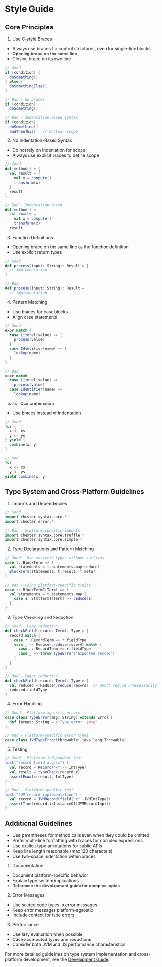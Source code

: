 # Style Guide

## Core Principles

1. Use C-style Braces
- Always use braces for control structures, even for single-line blocks
- Opening brace on the same line
- Closing brace on its own line
```scala
// Good
if (condition) {
  doSomething()
} else {
  doSomethingElse()
}

// Bad - No braces
if (condition)
  doSomething()

// Bad - Indentation-based syntax
if (condition)
  doSomething()
  andThenThis()  // Unclear scope
```

2. No Indentation-Based Syntax
- Do not rely on indentation for scope
- Always use explicit braces to define scope
```scala
// Good
def method() = {
  val result = {
    val x = compute()
    transform(x)
  }
  result
}

// Bad - Indentation-based
def method() =
  val result =
    val x = compute()
    transform(x)
  result
```

3. Function Definitions
- Opening brace on the same line as the function definition
- Use explicit return types
```scala
// Good
def process(input: String): Result = {
  // implementation
}

// Bad
def process(input: String): Result = 
  // implementation
```

4. Pattern Matching
- Use braces for case blocks
- Align case statements
```scala
// Good
expr match {
  case Literal(value) => {
    process(value)
  }
  case Identifier(name) => {
    lookup(name)
  }
}

// Bad
expr match
  case Literal(value) =>
    process(value)
  case Identifier(name) =>
    lookup(name)
```

5. For Comprehensions
- Use braces instead of indentation
```scala
// Good
for {
  x <- xs
  y <- ys
} yield {
  combine(x, y)
}

// Bad
for
  x <- xs
  y <- ys
yield combine(x, y)
```

## Type System and Cross-Platform Guidelines

1. Imports and Dependencies
```scala
// Good
import chester.syntax.core.*
import chester.error.*

// Bad - Platform-specific imports
import chester.syntax.core.truffle.*
import chester.syntax.core.simple.*
```

2. Type Declarations and Pattern Matching
```scala
// Good - Use concrete types without suffixes
case t: BlockTerm => {
  val statements = t.statements.map(reduce)
  BlockTerm(statements, t.result, t.meta)
}

// Bad - Using platform-specific traits
case t: BlockTermC[Term] => {
  val statements = t.statements.map { 
    case s: StmtTermT[Term] => reduce(s)
  }
}
```

3. Type Checking and Reduction
```scala
// Good - Lazy reduction
def checkField(record: Term): Type = {
  record match {
    case r: RecordTerm => r.fieldType
    case _ => Reducer.reduce(record) match {
      case r: RecordTerm => r.fieldType
      case _ => throw TypeError("Expected record")
    }
  }
}

// Bad - Eager reduction
def checkField(record: Term): Type = {
  val reduced = Reducer.reduce(record)  // Don't reduce unnecessarily
  reduced.fieldType
}
```

4. Error Handling
```scala
// Good - Platform-agnostic errors
case class TypeError(msg: String) extends Error {
  def format: String = s"Type error: $msg"
}

// Bad - Platform-specific error types
case class JVMTypeError(throwable: java.lang.Throwable)
```

5. Testing
```scala
// Good - Platform-independent test
test("record field access") {
  val record = Record("x" -> IntType)
  val result = typeCheck(record.x)
  assertEquals(result, IntType)
}

// Bad - Platform-specific test
test("JVM record implementation") {
  val record = JVMRecord(field("x", JVMIntType))
  assertTrue(record.isInstanceOf[JVMRecordImpl])
}
```

## Additional Guidelines

- Use parentheses for method calls even when they could be omitted
- Prefer multi-line formatting with braces for complex expressions
- Use explicit type annotations for public APIs
- Keep line length reasonable (max 120 characters)
- Use two-space indentation within braces

1. Documentation
- Document platform-specific behavior
- Explain type system implications
- Reference the development guide for complex topics

2. Error Messages
- Use source code types in error messages
- Keep error messages platform-agnostic
- Include context for type errors

3. Performance
- Use lazy evaluation when possible
- Cache computed types and reductions
- Consider both JVM and JS performance characteristics

For more detailed guidelines on type system implementation and cross-platform development, see the [Development Guide](docs/src/development.md).
